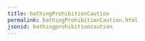 ```yaml
---
title: bathingProhibitionCaution
permalink: bathingProhibitionCaution.html
jsonid: bathingprohibitioncaution
---
```

